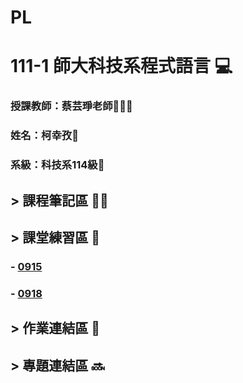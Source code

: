 # PL

#  111-1 師大科技系程式語言 💻


### 授課教師：蔡芸琤老師👩🏻‍💻

### 姓名：柯幸孜🌼

### 系級：科技系114級🏫




## > 課程筆記區 ✍🏻
## > 課堂練習區 :book:
###  - [0915](https://github.com/Hsing-Tzu/PL/tree/main/%E8%AA%B2%E7%A8%8B%E7%AD%86%E8%A8%98%E5%8D%80/0915)
###  - [0918](https://github.com/Hsing-Tzu/PL/tree/main/%E8%AA%B2%E7%A8%8B%E7%AD%86%E8%A8%98%E5%8D%80/0908)

## > 作業連結區 :pencil:
## > 專題連結區 🔜

